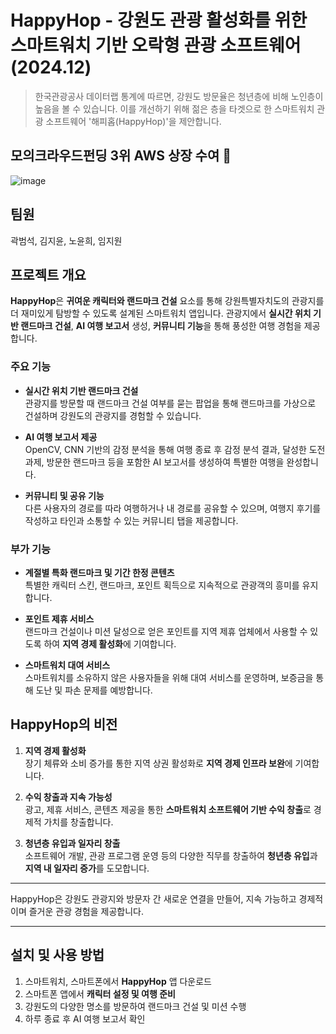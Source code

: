 # HappyHop - 강원도 관광 활성화를 위한 스마트워치 기반 오락형 관광 소프트웨어 (2024.12)

> 한국관광공사 데이터랩 통계에 따르면, 강원도 방문율은 청년층에 비해 노인층이 높음을 볼 수 있습니다. 이를 개선하기 위해 젊은 층을 타겟으로 한 스마트워치 관광 소프트웨어 '해피홉(HappyHop)'을 제안합니다.

## 모의크라우드펀딩 3위 AWS 상장 수여 🎉
![image](https://github.com/user-attachments/assets/06f0ad8e-96c0-4f1b-9f4d-890f3f867e91)



## 팀원
곽범석, 김지윤, 노윤희, 임지원

## 프로젝트 개요

**HappyHop**은 **귀여운 캐릭터와 랜드마크 건설** 요소를 통해 강원특별자치도의 관광지를 더 재미있게 탐방할 수 있도록 설계된 스마트워치 앱입니다. 관광지에서 **실시간 위치 기반 랜드마크 건설**, **AI 여행 보고서** 생성, **커뮤니티 기능**을 통해 풍성한 여행 경험을 제공합니다.

### 주요 기능

- **실시간 위치 기반 랜드마크 건설**  
  관광지를 방문할 때 랜드마크 건설 여부를 묻는 팝업을 통해 랜드마크를 가상으로 건설하며 강원도의 관광지를 경험할 수 있습니다.

- **AI 여행 보고서 제공**  
  OpenCV, CNN 기반의 감정 분석을 통해 여행 종료 후 감정 분석 결과, 달성한 도전 과제, 방문한 랜드마크 등을 포함한 AI 보고서를 생성하여 특별한 여행을 완성합니다.

- **커뮤니티 및 공유 기능**  
  다른 사용자의 경로를 따라 여행하거나 내 경로를 공유할 수 있으며, 여행지 후기를 작성하고 타인과 소통할 수 있는 커뮤니티 탭을 제공합니다.

### 부가 기능

- **계절별 특화 랜드마크 및 기간 한정 콘텐츠**  
  특별한 캐릭터 스킨, 랜드마크, 포인트 획득으로 지속적으로 관광객의 흥미를 유지합니다.

- **포인트 제휴 서비스**  
  랜드마크 건설이나 미션 달성으로 얻은 포인트를 지역 제휴 업체에서 사용할 수 있도록 하여 **지역 경제 활성화**에 기여합니다.

- **스마트워치 대여 서비스**  
  스마트워치를 소유하지 않은 사용자들을 위해 대여 서비스를 운영하며, 보증금을 통해 도난 및 파손 문제를 예방합니다.

## HappyHop의 비전

1. **지역 경제 활성화**  
   장기 체류와 소비 증가를 통한 지역 상권 활성화로 **지역 경제 인프라 보완**에 기여합니다.

2. **수익 창출과 지속 가능성**  
   광고, 제휴 서비스, 콘텐츠 제공을 통한 **스마트워치 소프트웨어 기반 수익 창출**로 경제적 가치를 창출합니다.

3. **청년층 유입과 일자리 창출**  
   소프트웨어 개발, 관광 프로그램 운영 등의 다양한 직무를 창출하여 **청년층 유입**과 **지역 내 일자리 증가**를 도모합니다.

---

HappyHop은 강원도 관광지와 방문자 간 새로운 연결을 만들어, 지속 가능하고 경제적이며 즐거운 관광 경험을 제공합니다.

---

## 설치 및 사용 방법

1. 스마트워치, 스마트폰에서 **HappyHop** 앱 다운로드
2. 스마트폰 앱에서 **캐릭터 설정 및 여행 준비**
3. 강원도의 다양한 명소를 방문하여 랜드마크 건설 및 미션 수행
4. 하루 종료 후 AI 여행 보고서 확인


